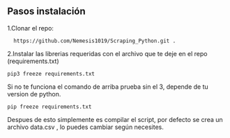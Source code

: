 
## Pasos instalación



1.Clonar el repo:

      https://github.com/Nemesis1019/Scraping_Python.git .
2.Instalar las librerias requeridas con el archivo que te deje en el repo (requirements.txt)

    pip3 freeze requirements.txt
Si no te funciona el comando de arriba prueba sin el 3, depende de tu version de python.
    
    pip freeze requirements.txt
    
Despues de esto simplemente es compilar el script, por defecto se crea un archivo data.csv , lo puedes cambiar según necesites.



